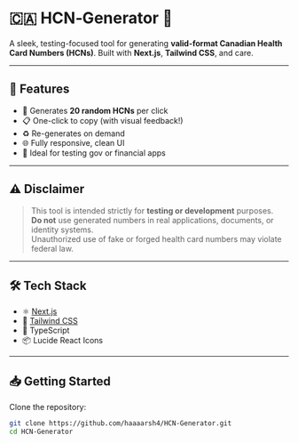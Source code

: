 # 🇨🇦 HCN‑Generator 🔢

A sleek, testing-focused tool for generating **valid-format Canadian Health Card Numbers (HCNs)**. Built with **Next.js**, **Tailwind CSS**, and care.

---

## 🚀 Features

- 🔄 Generates **20 random HCNs** per click
- 📋 One-click to copy (with visual feedback!)
- ♻️ Re-generates on demand
- 🌐 Fully responsive, clean UI
- 🧪 Ideal for testing gov or financial apps

---

## ⚠️ Disclaimer

> This tool is intended strictly for **testing or development** purposes.  
> **Do not** use generated numbers in real applications, documents, or identity systems.  
> Unauthorized use of fake or forged health card numbers may violate federal law.

---

## 🛠️ Tech Stack

- ⚛️ [Next.js](https://nextjs.org/)
- 🎨 [Tailwind CSS](https://tailwindcss.com/)
- 🧠 TypeScript
- 📦 Lucide React Icons

---

## 📥 Getting Started

Clone the repository:

```bash
git clone https://github.com/haaaarsh4/HCN-Generator.git
cd HCN-Generator
